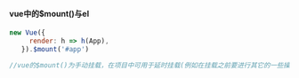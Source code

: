 #### vue中的$mount()与el

```javascript
new Vue({
     render: h => h(App),
   }).$mount('#app')

//vue的$mount()为手动挂载，在项目中可用于延时挂载(例如在挂载之前要进行其它的一些操作，判断等)，之后在手动挂载上。new vue时，el和$mount()没有本质区别。
```

